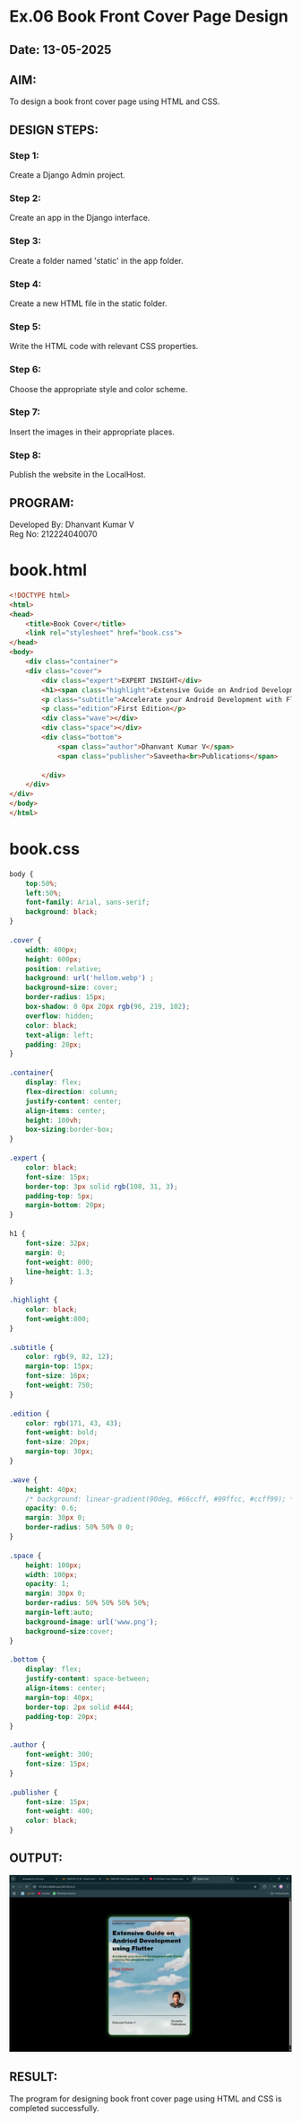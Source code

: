 # Ex.06 Book Front Cover Page Design
## Date: 13-05-2025

## AIM:
To design a book front cover page using HTML and CSS.

## DESIGN STEPS:

### Step 1:
Create a Django Admin project.

### Step 2:
Create an app in the Django interface.

### Step 3:
Create a folder named 'static' in the app folder.

### Step 4:
Create a new HTML file in the static folder.

### Step 5:
Write the HTML code with relevant CSS properties.

### Step 6:
Choose the appropriate style and color scheme.

### Step 7:
Insert the images in their appropriate places.

### Step 8:
Publish the website in the LocalHost.

## PROGRAM:
Developed By: Dhanvant Kumar V                                                                                                                                                          
Reg No: 212224040070
# book.html
```html
<!DOCTYPE html>
<html>
<head>
    <title>Book Cover</title>
    <link rel="stylesheet" href="book.css">
</head>
<body>
    <div class="container">
    <div class="cover">
        <div class="expert">EXPERT INSIGHT</div>
        <h1><span class="highlight">Extensive Guide on Andriod Development using Flutter</span></h1>
        <p class="subtitle">Accelerate your Android Development with Flutter covering the advanced topics</p>
        <p class="edition">First Edition</p>
        <div class="wave"></div>
        <div class="space"></div>
        <div class="bottom">
            <span class="author">Dhanvant Kumar V</span>
            <span class="publisher">Saveetha<br>Publications</span>

        </div>
    </div>
</div>
</body>
</html>

```
# book.css
```css
body {
    top:50%;
    left:50%;
    font-family: Arial, sans-serif;
    background: black;
}

.cover {
    width: 400px;
    height: 600px;
    position: relative;
    background: url('hellom.webp') ;
    background-size: cover;
    border-radius: 15px;
    box-shadow: 0 0px 20px rgb(96, 219, 102);
    overflow: hidden;
    color: black;
    text-align: left;
    padding: 20px;
}

.container{
    display: flex;
    flex-direction: column;
    justify-content: center;
    align-items: center;
    height: 100vh;
    box-sizing:border-box;
}

.expert {
    color: black;
    font-size: 15px;
    border-top: 3px solid rgb(108, 31, 3);
    padding-top: 5px;
    margin-bottom: 20px;
}

h1 {
    font-size: 32px;
    margin: 0;
    font-weight: 800;
    line-height: 1.3;
}

.highlight {
    color: black;
    font-weight:800;
}

.subtitle {
    color: rgb(9, 82, 12);
    margin-top: 15px;
    font-size: 16px;
    font-weight: 750;
}

.edition {
    color: rgb(171, 43, 43);
    font-weight: bold;
    font-size: 20px;
    margin-top: 30px;
}

.wave {
    height: 40px;
    /* background: linear-gradient(90deg, #66ccff, #99ffcc, #ccff99); */
    opacity: 0.6;
    margin: 30px 0;
    border-radius: 50% 50% 0 0;
}

.space {
    height: 100px;
    width: 100px;
    opacity: 1;
    margin: 30px 0;
    border-radius: 50% 50% 50% 50%;
    margin-left:auto;
    background-image: url('www.png');
    background-size:cover;
}

.bottom {
    display: flex;
    justify-content: space-between;
    align-items: center;
    margin-top: 40px;
    border-top: 2px solid #444;
    padding-top: 20px;
}

.author {
    font-weight: 300;
    font-size: 15px;
}

.publisher {
    font-size: 15px;
    font-weight: 400;
    color: black;
}

```

## OUTPUT:
![alt text](<Screenshot (178).png>)

## RESULT:
The program for designing book front cover page using HTML and CSS is completed successfully.
